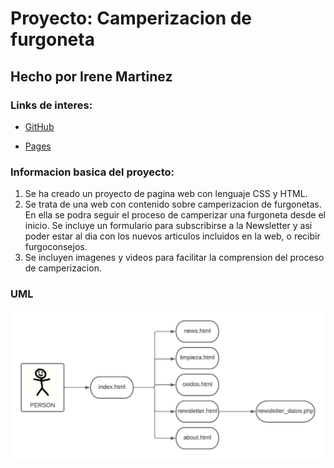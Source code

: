 # Proyecto: Camperizacion de furgoneta

## Hecho por Irene Martinez

### Links de interes:

- [GitHub](https://github.com/iremarmae/proyecto_objetos)

- [Pages](http://www.fragonetti.tk/)

### Informacion basica del proyecto:

1.  Se ha creado un proyecto de pagina web con lenguaje CSS y HTML.
2.  Se trata de una web con contenido sobre camperizacion de furgonetas. En ella se podra seguir el proceso de camperizar una furgoneta desde el inicio. Se incluye un formulario para subscribirse a la Newsletter y asi poder estar al dia con los nuevos articulos incluidos en la web, o recibir furgoconsejos.
3.  Se incluyen imagenes y videos para facilitar la comprension del proceso de camperizacion.

### UML

![UML](./doc/uml.jpg)
